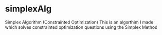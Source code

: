 # simplexAlg
Simplex Algorithm (Constrainted Optimization)
This is an algorthim I made which solves constrainted optimization questions using the Simplex Method


